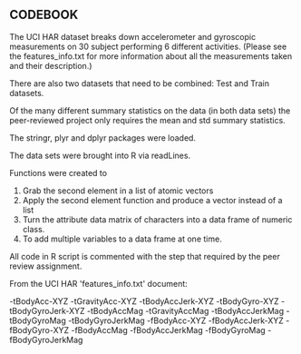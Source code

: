 ## CODEBOOK

The UCI HAR dataset breaks down accelerometer and gyroscopic measurements on 30 subject performing 6 different activities.
(Please see the features_info.txt for more information about all the measurements taken and their description.)

There are also two datasets that need to be combined: Test and Train datasets.

Of the many different summary statistics on the data (in both data sets) the peer-reviewed project only requires the mean and std
summary statistics.

The stringr, plyr and dplyr packages were loaded.

The data sets were brought into R via readLines. 

Functions were created to 
  1. Grab the second element in a list of atomic vectors
  2. Apply the second element function and produce a vector instead of a list
  3. Turn the attribute data matrix of characters into a data frame of numeric class.
  4. To add multiple variables to a data frame at one time.
  
All code in R script is commented with the step that required by the peer review assignment.

From the UCI HAR 'features_info.txt' document:

-tBodyAcc-XYZ
-tGravityAcc-XYZ
-tBodyAccJerk-XYZ
-tBodyGyro-XYZ
-tBodyGyroJerk-XYZ
-tBodyAccMag
-tGravityAccMag
-tBodyAccJerkMag
-tBodyGyroMag
-tBodyGyroJerkMag
-fBodyAcc-XYZ
-fBodyAccJerk-XYZ
-fBodyGyro-XYZ
-fBodyAccMag
-fBodyAccJerkMag
-fBodyGyroMag
-fBodyGyroJerkMag
